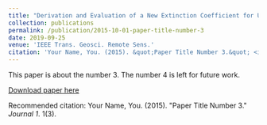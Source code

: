 ```yaml
---
title: "Derivation and Evaluation of a New Extinction Coefficient for Use With the n-HUT Snow Emission Model"
collection: publications
permalink: /publication/2015-10-01-paper-title-number-3
date: 2019-09-25
venue: 'IEEE Trans. Geosci. Remote Sens.'
citation: 'Your Name, You. (2015). &quot;Paper Title Number 3.&quot; <i>Journal 1</i>. 1(3).'
---
```

This paper is about the number 3. The number 4 is left for future work.

[Download paper here](http://willmaslanka.github.io/files/TGRS-57-7405-2019.pdf)

Recommended citation: Your Name, You. (2015). "Paper Title Number 3." <i>Journal 1</i>. 1(3).
